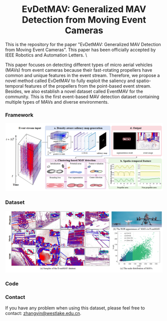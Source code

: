 <div align="center">
  <h1>EvDetMAV: Generalized MAV Detection from Moving Event Cameras</h1>
</div>
This is the repository for the paper "EvDetMAV: Generalized MAV Detection from Moving Event Cameras". This paper has been officially accepted by IEEE Robotics and Automation Letters.
\

This paper focuses on detecting different types of micro aerial vehicles (MAVs) from event cameras because their fast-rotating propellers have common and unique features in the event stream. 
Therefore, we propose a novel method called EvDetMAV to fully exploit the saliency and spatio-temporal features of the propellers from the point-based event stream. Besides, we also establish
a novel dataset called EventMAV for the community. This is the first event-based MAV detection dataset containing multiple types of MAVs and diverse environments.

### Framework
![Framework](Framework.PNG)
### Dataset
![Dataset](Dataset.PNG)
### Code

### Contact
If you have any problem when using this dataset, please feel free to contact: [zhangyin@westlake.edu.cn](mailto:zhangyin@westlake.edu.cn).
